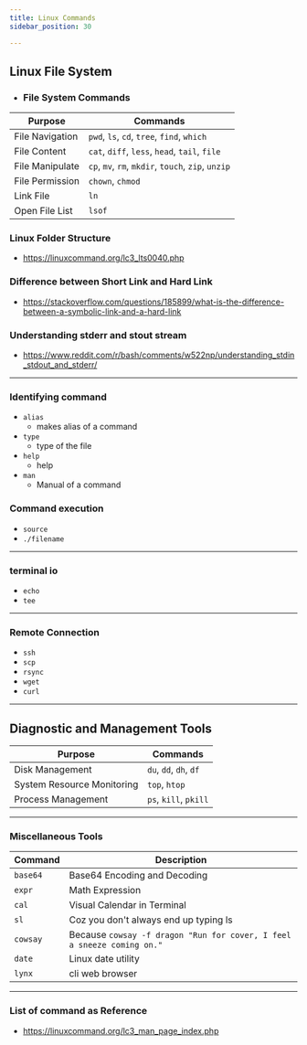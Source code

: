 ```yaml
---
title: Linux Commands
sidebar_position: 30

---
```


## Linux File System

- ### File System Commands

| Purpose         | Commands                                           |
|-----------------|----------------------------------------------------|
| File Navigation | `pwd`, `ls`, `cd`, `tree`, `find`, `which`         |
| File Content    | `cat`, `diff`, `less`, `head`, `tail`, `file`      |
| File Manipulate | `cp`, `mv`, `rm`, `mkdir`, `touch`, `zip`, `unzip` |
| File Permission | `chown`, `chmod`                                   |
| Link File       | `ln`                                               |
| Open File List  | `lsof`                                             |


### Linux Folder Structure

- https://linuxcommand.org/lc3_lts0040.php

### Difference between Short Link and Hard Link

- https://stackoverflow.com/questions/185899/what-is-the-difference-between-a-symbolic-link-and-a-hard-link

### Understanding stderr and stout stream

- https://www.reddit.com/r/bash/comments/w522np/understanding_stdin_stdout_and_stderr/

---

### Identifying command

- `alias`
  - makes alias of a command
- `type`
  - type of the file
- `help`
  - help
- `man`
  - Manual of a command


### Command execution

- `source`
- `./filename`

---
### terminal io

- `echo`
- `tee`

---
### Remote Connection

- `ssh`
- `scp`
- `rsync`
- `wget`
- `curl`

---

## Diagnostic and Management Tools

| Purpose                    | Commands                                                                                                                      |
|----------------------------|-------------------------------------------------------------------------------------------------------------------------------|
| Disk Management            | `du`, `dd`, `dh`, `df`                                                                                                        |
| System Resource Monitoring | `top`, `htop`                                                                                                                 |
| Process Management         | `ps`, `kill`, `pkill`                                                                                                         |

---
### Miscellaneous Tools

| Command  | Description                                                            |
|----------|------------------------------------------------------------------------|
| `base64` | Base64 Encoding and Decoding                                           |
| `expr`   | Math Expression                                                        |
| `cal`    | Visual Calendar in Terminal                                            |
| `sl`     | Coz you don't always end up typing ls                                  |
| `cowsay` | Because `cowsay -f dragon "Run for cover, I feel a sneeze coming on."` |
| `date`   | Linux date utility                                                     |
| `lynx`   | cli web browser                                                        |


---
### List of command as Reference

- https://linuxcommand.org/lc3_man_page_index.php
